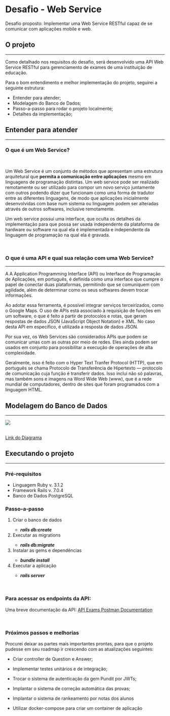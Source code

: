 <h1>Desafio - Web Service</h1>

Desafio proposto: Implementar uma Web Service RESTful capaz de se comunicar com aplicações mobile e web.

<h2>O projeto</h2>
<hr>
<p>Como detalhado nos requisitos do desafio, será desenvolvido uma API Web Service RESTful para gerenciamento de exames de uma instituição de educação.</p>
<p>Para o bom entendimento e melhor implementação do projeto, seguirei a seguinte estrutura:</p>

<ul>
  <li>Entender para atender;</li>
  <li>Modelagem do Banco de Dados;</li>
  <li>Passo-a-passo para rodar o projeto localmente;</li>
  <li>Detalhes da implementação;</li>
</ul>

<h2>Entender para atender</h2>
<hr>
<h3><strong>O que é um Web Service?</strong></h3>
<br>
<p>Um Web Service é um conjunto de métodos que apresentam uma estrutura arquitetural que <strong>permita a comunicação entre aplicações</strong> mesmo em linguagens de programação distintas.
Um web service pode ser realizado remotamente ou ser utilizado para compor um novo serviço juntamente com outros podendo dizer que funcionam como uma forma de tradutor entre as diferentes linguagens, de modo que aplicações inicialmente desenvolvidas com base num sistema ou linguagem podem ser alteradas através de outros softwares, inclusive remotamente.</p>
<p>Um web service possui uma interface, que oculta os detalhes da implementação para que possa ser usada independente da plataforma de hardware ou software na qual ela é implementada e independente da linguagem de programação na qual ela é gravada.</p>
<br>
<h3><strong>O que é uma API e qual sua relação com uma Web Service?</strong></h3>
<hr>

<p>A A Application Programming Interface (API) ou Interface de Programação de Aplicações, em português, é definida como uma interface que cumpre o papel de conectar duas plataformas, permitindo que se comuniquem com agilidade, além de determinar como os seus softwares devem trocar informações.

Ao adotar essa ferramenta, é possível integrar serviços terceirizados, como o Google Maps. O uso de APIs está associado à requisição de funções em um software, o que é feito a partir de protocolos e rotas, que geram respostas de dados JSON (JavaScript Object Notation) e XML. No caso desta API em específico, é utilizada a resposta de dados JSON.

Por sua vez, os Web Services são considerados APIs que podem se comunicar umas com as outras por meio de redes. Eles ainda podem ser usados em conjunto para possibilitar a execução de operações de alta complexidade.

Geralmente, isso é feito com o Hyper Text Tranfer Protocol (HTTP), que em português se chama Protocolo de Transferência de Hipertexto — protocolo de comunicação cuja função é transferir dados. Isso inclui não só palavras, mas também sons e imagens na Word Wide Web (www), que é a rede mundial de computadores, dentro de sites que foram programados com a linguagem HTML.
</p>

<h2>Modelagem do Banco de Dados</h2>
<hr>
<img src="https://res.cloudinary.com/dzznfliwu/image/upload/v1669997959/Fractal/drawSQL-export-2022-12-02_13_18_rmdea9.png">

<br> <a href="https://drawsql.app/teams/ruby-on-rails/diagrams/fractal-project">Link do Diagrama</a>


<h2>Executando o projeto</h2>
<hr>

<h3>Pré-requisitos</h3>

<ul>
  <li>Linguagem Ruby v. 3.1.2</li>
  <li>Framework Rails v. 7.0.4</li>
  <li>Banco de Dados PostgreSQL</li>
</ul>

<h3>Passo-a-passo</h3>

<ol>
  <li>Criar o banco de dados</li>
  <ul>
    <li><strong><em>rails db:create</em></strong></li>
  </ul>
  <li>Executar as migrations</li>
  <ul>
    <li><strong><em>rails db:migrate</em></strong></li>
  </ul>
  <li>Instalar as gems e dependências</li>
  <ul>
    <li><strong><em>bundle install</em></strong></li>
  </ul>
  <li>Executar a aplicação</li>
  <ul>
    <li><strong><em>rails server</em></strong></li>
  </ul>
</ol>

<br>

<h3>Para acessar os endpoints da API:</h3>

<p>Uma breve documentação da API: <a href="https://documenter.getpostman.com/view/16315917/2s8YzL5mQX">API Exams Postman Documentation</a></p>
<br>

<h3>Próximos passos e melhorias</h3>
<p>Procurei deixar as partes mais importantes prontas, para que o projeto pudesse em seu roadmap ir crescendo com as atualizações seguintes:</p>

<ul>
  <li>
    <p>Criar controller de Question e Answer;</p>
  </li>
  <li>
    <p>Implementar testes unitários e de integração;</p>
  </li>
  <li>
    <p>Trocar o sistema de autenticação da gem Pundit por JWTs;</p>
  </li>
  <li>
    <p>Implantar o sistema de correção automática das provas;</p>
  </li>
  <li>
    <p>Implantar o sistema de rankeamento por notas dos alunos</p>
  </li>
  <li>
    <p>Utilizar docker-compose para criar um container de aplicação</p>
  </li>
</ul>
